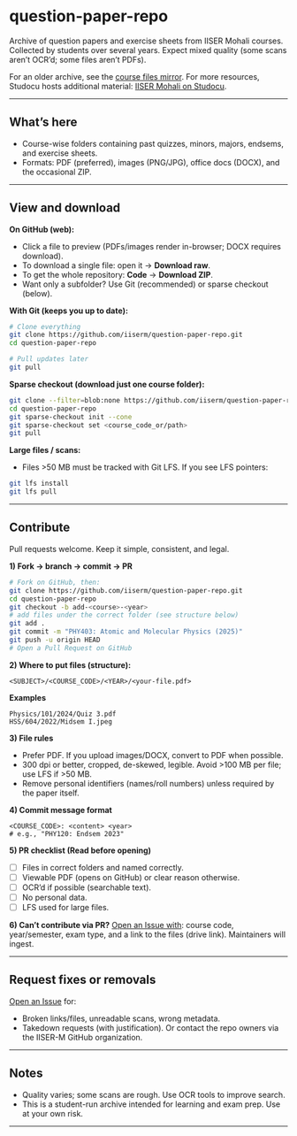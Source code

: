 # question-paper-repo

Archive of question papers and exercise sheets from IISER Mohali courses. Collected by students over several years. Expect mixed quality (some scans aren’t OCR’d; some files aren’t PDFs).

For an older archive, see the [course files mirror](https://iiserm.github.io/course_files/).
For more resources, Studocu hosts additional material: [IISER Mohali on Studocu](https://www.studocu.com/in/institution/indian-institute-of-science-education-and-research-mohali/30483).

---

## What’s here

* Course-wise folders containing past quizzes, minors, majors, endsems, and exercise sheets.
* Formats: PDF (preferred), images (PNG/JPG), office docs (DOCX), and the occasional ZIP.

---

## View and download

**On GitHub (web):**

* Click a file to preview (PDFs/images render in-browser; DOCX requires download).
* To download a single file: open it → **Download raw**.
* To get the whole repository: **Code** → **Download ZIP**.
* Want only a subfolder? Use Git (recommended) or sparse checkout (below).

**With Git (keeps you up to date):**

```bash
# Clone everything
git clone https://github.com/iiserm/question-paper-repo.git
cd question-paper-repo

# Pull updates later
git pull
```

**Sparse checkout (download just one course folder):**

```bash
git clone --filter=blob:none https://github.com/iiserm/question-paper-repo.git
cd question-paper-repo
git sparse-checkout init --cone
git sparse-checkout set <course_code_or/path>
git pull
```

**Large files / scans:**

* Files >50 MB must be tracked with Git LFS. If you see LFS pointers:

```bash
git lfs install
git lfs pull
```

---

## Contribute

Pull requests welcome. Keep it simple, consistent, and legal.

**1) Fork → branch → commit → PR**

```bash
# Fork on GitHub, then:
git clone https://github.com/iiserm/question-paper-repo.git
cd question-paper-repo
git checkout -b add-<course>-<year>
# add files under the correct folder (see structure below)
git add .
git commit -m "PHY403: Atomic and Molecular Physics (2025)"
git push -u origin HEAD
# Open a Pull Request on GitHub
```

**2) Where to put files (structure):**

```
<SUBJECT>/<COURSE_CODE>/<YEAR>/<your-file.pdf>
```

**Examples**

```
Physics/101/2024/Quiz 3.pdf
HSS/604/2022/Midsem I.jpeg
```

**3) File rules**

* Prefer PDF. If you upload images/DOCX, convert to PDF when possible.
* 300 dpi or better, cropped, de-skewed, legible. Avoid >100 MB per file; use LFS if >50 MB.
* Remove personal identifiers (names/roll numbers) unless required by the paper itself.

**4) Commit message format**

```
<COURSE_CODE>: <content> <year>
# e.g., "PHY120: Endsem 2023"
```

**5) PR checklist (Read before opening)**

* [ ] Files in correct folders and named correctly.
* [ ] Viewable PDF (opens on GitHub) or clear reason otherwise.
* [ ] OCR’d if possible (searchable text).
* [ ] No personal data.
* [ ] LFS used for large files.

**6) Can’t contribute via PR?**
[Open an Issue with](https://github.com/IISERM/question-paper-repo/issues/new): course code, year/semester, exam type, and a link to the files (drive link). Maintainers will ingest.

---

## Request fixes or removals

[Open an Issue](https://github.com/IISERM/question-paper-repo/issues/new) for:

* Broken links/files, unreadable scans, wrong metadata.
* Takedown requests (with justification).
  Or contact the repo owners via the IISER-M GitHub organization.

---

## Notes

* Quality varies; some scans are rough. Use OCR tools to improve search.
* This is a student-run archive intended for learning and exam prep. Use at your own risk.

---
